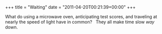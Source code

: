 +++
title = "Waiting"
date = "2011-04-20T00:21:39+00:00"
+++

What do using a microwave oven, anticipating test scores, and traveling at nearly the speed of light have in common?&nbsp;&nbsp; They all make time slow <em>way</em> down.
			